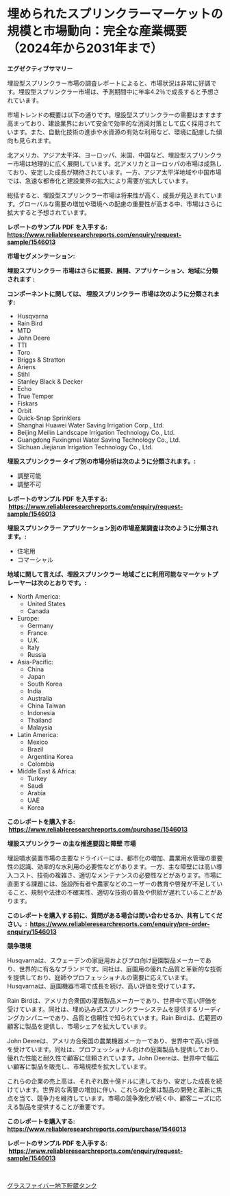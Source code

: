 <p><h1>埋められたスプリンクラーマーケットの規模と市場動向：完全な産業概要（2024年から2031年まで）</h1></p><p><strong>エグゼクティブサマリー</strong></p>
<p><p>埋設型スプリンクラー市場の調査レポートによると、市場状況は非常に好調です。埋設型スプリンクラー市場は、予測期間中に年率4.2％で成長すると予想されています。</p><p>市場トレンドの概要は以下の通りです。埋設型スプリンクラーの需要はますます高まっており、建設業界において安全で効率的な消阅対策として広く採用されています。また、自動化技術の進歩や水資源の有効な利用など、環境に配慮した傾向も見られます。</p><p>北アメリカ、アジア太平洋、ヨーロッパ、米国、中国など、埋設型スプリンクラー市場は地理的に広く展開しています。北アメリカとヨーロッパの市場は成熟しており、安定した成長が期待されています。一方、アジア太平洋地域や中国市場では、急速な都市化と建設業界の拡大により需要が拡大しています。</p><p>総括すると、埋設型スプリンクラー市場は将来性が高く、成長が見込まれています。グローバルな需要の増加や環境への配慮の重要性が高まる中、市場はさらに拡大すると予想されています。</p></p>
<p><strong>レポートのサンプル PDF を入手する: <a href="https://www.reliableresearchreports.com/enquiry/request-sample/1546013">https://www.reliableresearchreports.com/enquiry/request-sample/1546013</a></strong></p>
<p><strong>市場セグメンテーション:</strong></p>
<p><strong> 埋設スプリンクラー 市場はさらに概要、展開、アプリケーション、地域に分類されます :</strong></p>
<p><strong>コンポーネントに関しては、 埋設スプリンクラー 市場は次のように分類されます: &nbsp;</strong></p>
<p><ul><li>Husqvarna</li><li>Rain Bird</li><li>MTD</li><li>John Deere</li><li>TTI</li><li>Toro</li><li>Briggs & Stratton</li><li>Ariens</li><li>Stihl</li><li>Stanley Black & Decker</li><li>Echo</li><li>True Temper</li><li>Fiskars</li><li>Orbit</li><li>Quick-Snap Sprinklers</li><li>Shanghai Huawei Water Saving Irrigation Corp., Ltd.</li><li>Beijing Meilin Landscape Irrigation Technology Co., Ltd.</li><li>Guangdong Fuxingmei Water Saving Technology Co., Ltd.</li><li>Sichuan Jiejiarun Irrigation Technology Co., Ltd.</li></ul></p>
<p><strong> 埋設スプリンクラー タイプ別の市場分析は次のように分類されます。:</strong></p>
<p><ul><li>調整可能</li><li>調整不可</li></ul></p>
<p><strong>レポートのサンプル PDF を入手する: &nbsp;<a href="https://www.reliableresearchreports.com/enquiry/request-sample/1546013">https://www.reliableresearchreports.com/enquiry/request-sample/1546013</a></strong></p>
<p><strong> 埋設スプリンクラー アプリケーション別の市場産業調査は次のように分類されます。:</strong></p>
<p><ul><li>住宅用</li><li>コマーシャル</li></ul></p>
<p><strong>地域に関して言えば、埋設スプリンクラー 地域ごとに利用可能なマーケットプレーヤーは次のとおりです。:</strong></p>
<p><ul>
    <li>
        North America:
        <ul>
            <li>United States</li>
            <li>Canada</li>
        </ul>
    </li>
    <li>
        Europe:
        <ul>
            <li>Germany</li>
            <li>France</li>
            <li>U.K.</li>
            <li>Italy</li>
            <li>Russia</li>
        </ul>
    </li>
    <li>
        Asia-Pacific:
        <ul>
            <li>China</li>
            <li>Japan</li>
            <li>South Korea</li>
            <li>India</li>
            <li>Australia</li>
            <li>China Taiwan</li>
            <li>Indonesia</li>
            <li>Thailand</li>
            <li>Malaysia</li>
        </ul>
    </li>
    <li>
        Latin America:
        <ul>
            <li>Mexico</li>
            <li>Brazil</li>
            <li>Argentina Korea</li>
            <li>Colombia</li>
        </ul>
    </li>
    <li>
        Middle East & Africa:
        <ul>
            <li>Turkey</li>
            <li>Saudi</li>
            <li>Arabia</li>
            <li>UAE</li>
            <li>Korea</li>
        </ul>
    </li>
    </ul></p>
<p><strong>このレポートを購入する: &nbsp;<a href="https://www.reliableresearchreports.com/purchase/1546013">https://www.reliableresearchreports.com/purchase/1546013</a></strong></p>
<p><strong>埋設スプリンクラー の主な推進要因と障壁 市場</strong></p>
<p><p>埋設噴水装置市場の主要なドライバーには、都市化の増加、農業用水管理の重要性の認識、効率的な水利用の必要性などがあります。一方、主な障壁には高い導入コスト、技術の複雑さ、適切なメンテナンスの必要性などがあります。市場に直面する課題には、施設所有者や農家などのユーザーの教育や啓発が不足していること、規制や法律の不確実性、適切な技術の普及や供給が遅れていることがあります。</p></p>
<p><strong>このレポートを購入する前に、質問がある場合は問い合わせるか、共有してください。:&nbsp; <a href="https://www.reliableresearchreports.com/enquiry/pre-order-enquiry/1546013">https://www.reliableresearchreports.com/enquiry/pre-order-enquiry/1546013</a></strong></p>
<p><strong>競争環境</strong></p>
<p><p>Husqvarnaは、スウェーデンの家庭用およびプロ向け庭園製品メーカーであり、世界的に有名なブランドです。同社は、庭園用の優れた品質と革新的な技術を提供しており、庭師やプロフェッショナルの需要に応えています。 Husqvarnaは、庭園機器市場で成長を続け、高い評価を受けています。</p><p>Rain Birdは、アメリカ合衆国の灌漑製品メーカーであり、世界中で高い評価を受けています。同社は、埋め込み式スプリンクラーシステムを提供するリーディングカンパニーであり、品質と信頼性で知られています。Rain Birdは、広範囲の顧客に製品を提供し、市場シェアを拡大しています。</p><p>John Deereは、アメリカ合衆国の農業機器メーカーであり、世界中で高い評価を受けています。同社は、プロフェッショナル向けの庭園製品も提供しており、優れた性能と耐久性で顧客に信頼されています。John Deereは、世界中で幅広い顧客に製品を販売し、市場規模を拡大しています。</p><p>これらの企業の売上高は、それぞれ数十億ドルに達しており、安定した成長を続けています。世界的な需要の増加に伴い、これらの企業は製品の開発と革新に焦点を当て、競争力を維持しています。市場の競争激化が続く中、顧客ニーズに応える製品を提供することが重要です。</p></p>
<p><strong>このレポートを購入する: &nbsp; <a href="https://www.reliableresearchreports.com/purchase/1546013">https://www.reliableresearchreports.com/purchase/1546013</a></strong></p>
<p><strong>レポートのサンプル PDF を入手する: &nbsp;<a href="https://www.reliableresearchreports.com/enquiry/request-sample/1546013">https://www.reliableresearchreports.com/enquiry/request-sample/1546013</a></strong><strong></strong></p>
<p>&nbsp;</p>
<p><p><a href="https://github.com/one-cool-chick/Market-Research-Report-List-1/blob/main/628790413243.md">グラスファイバー地下貯蔵タンク</a></p></p>